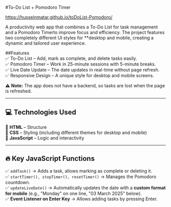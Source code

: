 #To-Do List + Pomodoro Timer

https://husseinmatar.github.io/toDoList-Pomodoro/

A productivity web app that combines a To-Do List for task management and a Pomodoro Timerto improve focus and efficiency.
The project features two completely different UI styles for **desktop and mobile, creating a dynamic and tailored user experience.  

##Features  
✅ To-Do List – Add, mark as complete, and delete tasks easily.  
✅ Pomodoro Timer – Work in 25-minute sessions with 5-minute breaks.  
✅ Live Date Update – The date updates in real-time without page refresh.  
✅ Responsive Design – A unique style for desktop and mobile screens.  

⚠️ **Note:** The app does not have a backend, so tasks are lost when the page is refreshed.  

---

## 💻 Technologies Used  
🔹 **HTML** – Structure  
🔹 **CSS** – Styling (including different themes for desktop and mobile)  
🔹 **JavaScript** – Logic and interactivity  

---

## 🔥 Key JavaScript Functions  
✅ `addTask()` → Adds a task, allows marking as complete or deleting it.  
✅ `startTimer(), stopTimer(), resetTimer()` → Manages the Pomodoro countdown.  
✅ `updateLiveDate()` → Automatically updates the date with a **custom format for mobile** (e.g., "Monday" on one line, "03 March 2025" below).  
✅ **Event Listener on Enter Key** → Allows adding tasks by pressing Enter.  

